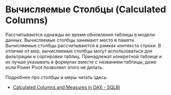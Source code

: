 

Вычисляемые Столбцы (Calculated Columns)
========================================

Рассчитываются однажды во время обновления таблицы в модели данных.
Вычисляемые столбцы занимают место в памяти. Вычисляемые столбцы
рассчитываются в рамках контекста строки. В отличие от мер, вычисляемые
столбцы могут использоваться для фильтрации и сортировки таблиц.
Принадлежат конкретной таблице и их лучше указывать в формулах вместе с
названием таблицы, даже если Power Pivot позволяет этого не делать.

Подробнее про столбцы и меры читать здесь:

-   [Calculated Columns and Measures in DAX -
    SQLBI](http://www.sqlbi.com/articles/calculated-columns-and-measures-in-dax/)



